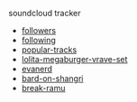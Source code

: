 soundcloud tracker
<!--TRACK_LIST_START-->
- [followers](https://soundcloud.com/kato_junichi0817/followers)
- [following](https://soundcloud.com/kato_junichi0817/following)
- [popular-tracks](https://soundcloud.com/kato_junichi0817/popular-tracks)
- [lolita-megaburger-vrave-set](https://soundcloud.com/kato_junichi0817/lolita-megaburger-vrave-set)
- [evanerd](https://soundcloud.com/kato_junichi0817/evanerd)
- [bard-on-shangri](https://soundcloud.com/kato_junichi0817/bard-on-shangri)
- [break-ramu](https://soundcloud.com/kato_junichi0817/break-ramu)

<!--TRACK_LIST_END-->
